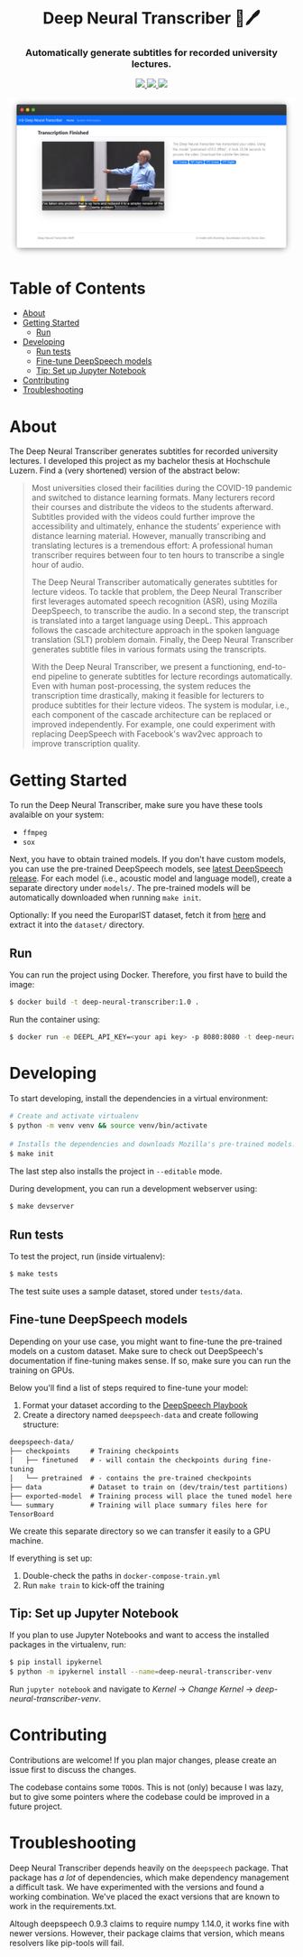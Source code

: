 <h1 align="center">
  Deep Neural Transcriber 🧠🖊
  <br>
</h1>

<h3 align="center">Automatically generate subtitles for recorded university lectures.</h3>

<p align="center">  
  <a href="https://github.com/strfx/deep-neural-transcriber/actions" target="_blank">
    <img src="https://img.shields.io/github/actions/workflow/status/strfx/deep-neural-transcriber/main.yml?branch=main" />
  </a>
  <a href="https://github.com/strfx/deep-neural-transcriber/blob/main/LICENSE" target="_blank">
     <img src="https://img.shields.io/badge/License-MIT-blue.svg" />
  </a>
  <a href="http://mypy-lang.org/" target="_blank">
     <img src="http://www.mypy-lang.org/static/mypy_badge.svg" />
  </a>
</p>
<p align="center">
  <img src="https://github.com/strfx/deep-neural-transcriber/blob/main/docs/screenshot-generic.png?raw=true" alt="deep-neural-transcriber CLI"/>
</p>


# Table of Contents

* [About](#about)
* [Getting Started](#getting-started)
   * [Run](#run)
* [Developing](#developing)
   * [Run tests](#run-tests)
   * [Fine-tune DeepSpeech models](#fine-tune-deepspeech-models)
   * [Tip: Set up Jupyter Notebook](#tip-set-up-jupyter-notebook)
* [Contributing](#contributing)
* [Troubleshooting](#troubleshooting)

# About

The Deep Neural Transcriber generates subtitles for recorded university lectures. I developed this project as my bachelor thesis at Hochschule Luzern. Find a (very shortened) version of the abstract below:

> Most universities closed their facilities during the COVID-19 pandemic and switched to distance learning formats. Many lecturers record their courses and distribute the videos to the students afterward. Subtitles provided with the videos could further improve the accessibility and ultimately, enhance the students’ experience with distance learning material. However, manually transcribing and translating lectures is a tremendous effort: A professional human transcriber requires between four to ten hours to transcribe a single hour of audio.
>
> The Deep Neural Transcriber automatically generates subtitles for lecture videos. To tackle that problem, the Deep Neural Transcriber first leverages automated speech recognition (ASR), using Mozilla DeepSpeech, to transcribe the audio. In a second step, the transcript is translated into a target language using DeepL. This approach follows the cascade architecture approach in the spoken language translation (SLT) problem domain. Finally, the Deep Neural Transcriber generates subtitle files in various formats using the transcripts.
>
> With the Deep Neural Transcriber, we present a functioning, end-to-end pipeline to generate subtitles for lecture recordings automatically. Even with human post-processing, the system reduces the transcription time drastically, making it feasible for lecturers to produce subtitles for their lecture videos. The system is modular, i.e., each component of the cascade architecture can be replaced or improved independently. For example, one could experiment with replacing DeepSpeech with Facebook's wav2vec approach to improve transcription quality.

# Getting Started

To run the Deep Neural Transcriber, make sure you have these tools avalaible on your system:
  * `ffmpeg`
  * `sox`

Next, you have to obtain trained models. If you don't have custom models, you can use the pre-trained DeepSpeech models, see  [latest DeepSpeech release](https://github.com/mozilla/DeepSpeech/releases/tag/v0.9.3). For each model (i.e., acoustic model and language model), create a separate directory under `models/`. The pre-trained models will be automatically downloaded when running `make init`.

Optionally: If you need the EuroparlST dataset, fetch it from [here](https://www.mllp.upv.es/europarl-st/) and extract it into the `dataset/` directory.

## Run

You can run the project using Docker. Therefore, you first have to build the image:
```sh
$ docker build -t deep-neural-transcriber:1.0 .
```

Run the container using:
```sh
$ docker run -e DEEPL_API_KEY=<your api key> -p 8080:8080 -t deep-neural-transcriber:1.0
```

# Developing

To start developing, install the dependencies in a virtual environment:
```sh
# Create and activate virtualenv
$ python -m venv venv && source venv/bin/activate

# Installs the dependencies and downloads Mozilla's pre-trained models.
$ make init
```

The last step also installs the project in `--editable` mode.

During development, you can run a development webserver using:

```sh
$ make devserver
```

## Run tests

To test the project, run (inside virtualenv):

```sh
$ make tests
```

The test suite uses a sample dataset, stored under `tests/data`.

## Fine-tune DeepSpeech models

Depending on your use case, you might want to fine-tune the pre-trained models on a custom dataset. Make sure to check out DeepSpeech's documentation if fine-tuning makes sense. If so, make sure you can run the training on GPUs.

Below you'll find a list of steps required to fine-tune your model: 


1. Format your dataset according to the [DeepSpeech Playbook](https://mozilla.github.io/deepspeech-playbook/DATA_FORMATTING.html)
2. Create a directory named `deepspeech-data` and create following structure:
  ```
  deepspeech-data/
  ├── checkpoints     # Training checkpoints
  │   ├── finetuned   # - will contain the checkpoints during fine-tuning
  │   └── pretrained  # - contains the pre-trained checkpoints
  ├── data            # Dataset to train on (dev/train/test partitions)
  ├── exported-model  # Training process will place the tuned model here
  └── summary         # Training will place summary files here for TensorBoard
  ```

We create this separate directory so we can transfer it easily to a GPU machine.

If everything is set up:
  1. Double-check the paths in `docker-compose-train.yml`
  2. Run `make train` to kick-off the training

## Tip: Set up Jupyter Notebook

If you plan to use Jupyter Notebooks and want to access the installed packages in the virtualenv, run:

```sh
$ pip install ipykernel
$ python -m ipykernel install --name=deep-neural-transcriber-venv
```

Run `jupyter notebook` and navigate to *Kernel* -> *Change Kernel* -> *deep-neural-transcriber-venv*. 

# Contributing

Contributions are welcome! If you plan major changes, please create an issue first to discuss the changes.

The codebase contains some `TODO`s. This is not (only) because I was lazy, but to give some pointers where the codebase could be improved in a future project.

# Troubleshooting

Deep Neural Transcriber depends heavily on the `deepspeech` package. That package has *a lot* of dependencies, which make dependency management a difficult task. We have experimented with the versions and found a working combination. We've placed the exact versions that are known to work in the requirements.txt.

Altough deepspeech 0.9.3 claims to require numpy 1.14.0, it works fine with
newer versions. However, their package claims that version, which means
resolvers like pip-tools will fail.
